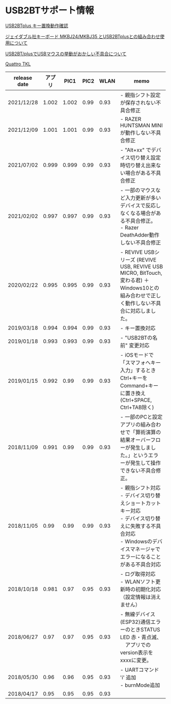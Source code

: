 # USB2BTサポート情報
[USB2BTplus キー置換動作確認](CheckReplaceKey.md)  

[ジェイダブル社キーボード MKBJ24/MKBJ35 とUSB2BTplusとの組み合わせ使用について](MKBJ35.md)  

[USB2BT/plusでUSBマウスの挙動がおかしい不具合について](usb2bt_mouseIssue.md)

[Quattro TKL](QuattroTKL.md)


|release date|アプリ|PIC1|PIC2|WLAN|memo|
|---|---|---|---|---|---|
|2021/12/28|1.002|1.002|0.99|0.93|- 親指シフト設定が保存されない不具合修正|
|2021/12/09|1.001|1.001|0.99|0.93|- RAZER HUNTSMAN MINIが動作しない不具合修正|
|2021/07/02|0.999|0.999|0.99|0.93|- "Alt+xx" でデバイス切り替え設定時切り替え出来ない場合がある不具合修正|
|2021/02/02|0.997|0.997|0.99|0.93|- 一部のマウスなど入力更新が多いデバイスで反応しなくなる場合がある不具合修正。<br/>- Razer DeathAdder動作しない不具合修正|
|2020/02/22|0.995|0.995|0.99|0.93|- REVIVE USBシリーズ (REVIVE USB, REVIVE USB MICRO, BitTouch, 変わる君) ＋ Windows10との組み合わせで正しく動作しない不具合に対応しました。 |
|2019/03/18|0.994|0.994|0.99|0.93|- キー置換対応|
|2019/01/18|0.993|0.993|0.99|0.93|- "USB2BTの名前" 変更対応|
|2019/01/15|0.992|0.99|0.99|0.93|- iOSモードで「スマフォへキー入力」するときCtrl+キーをCommand+キーに置き換え(Ctrl+SPACE, Ctrl+TAB除く)|
|2018/11/09|0.991|0.99|0.99|0.93|- 一部のPCと設定アプリの組み合わせで「算術演算の結果オーバーフローが発生しました。」というエラーが発生して操作できない不具合修正。|
|2018/11/05|0.99|0.99|0.99|0.93|- 親指シフト対応<br/>- デバイス切り替えショートカットキー対応<br/>- デバイス切り替えに失敗する不具合対応<br/>- Windowsのデバイスマネージャでエラーになることがある不具合対応|
|2018/10/18|0.981|0.97|0.95|0.93|- ログ取得対応<br/>- WLANソフト更新時の初期化対応（設定情報は消えません）|
|2018/06/27|0.97|0.97|0.95|0.93|- 無線デバイス(ESP32)通信エラーのときSTATUS LED 赤・青点滅、<br/>　アプリでのversion表示を xxxxに変更。|
|2018/05/30|0.96|0.96|0.95|0.93|- UARTコマンド 'i' 追加<br/>- burnMode追加|
|2018/04/17|0.95|0.95|0.95|0.93| |

